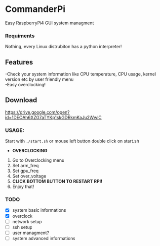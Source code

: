 # CommanderPi
Easy RaspberryPi4 GUI system managment
### Requiments
Nothing, every Linux distrubiton has a python interpreter!
## Features
-Check your system information like CPU temperature, CPU usage, kernel version etc by user friendly menu </br>
-Easy overclocking! </br>
## Download
https://drive.google.com/open?id=1DEOAh6XZG7aTYKp1skGDRkmKaJu2WwlC
### USAGE: </br>
 Start with `./start.sh` or mouse left button double click on start.sh</br>
* **OVERCLOCKING**
1. Go to Overclocking menu
1. Set arm_freq
1. Set gpu_freq
1. Set over_voltage
1. **CLICK BOTTOM BUTTON TO RESTART RPI!**
1. Enjoy that!
### TODO
- [x] system basic informations
- [x] overclock
- [ ] network setup
- [ ] ssh setup
- [ ] user managment?
- [ ] system advanced informations
